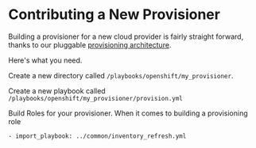 # Contributing a New Provisioner

Building a provisioner for a new cloud provider is fairly straight forward, thanks to our pluggable [provisioning architecture](PROVSIONING_ARCH.md).

Here's what you need.

Create a new directory called `/playbooks/openshift/my_provisioner`.

Create a new playbook called `/playbooks/openshift/my_provisioner/provision.yml`

Build Roles for your provisioner. When it comes to building a provisioning role 

```
- import_playbook: ../common/inventory_refresh.yml
```
